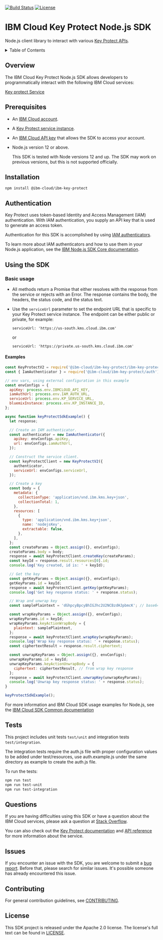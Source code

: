 [![Build Status](https://travis-ci.com/IBM/keyprotect-nodejs-client.svg?branch=master)](https://travis-ci.com/IBM/keyprotect-nodejs-client)
[![License](https://img.shields.io/badge/License-Apache%202.0-blue.svg)](https://opensource.org/licenses/Apache-2.0)

# IBM Cloud Key Protect Node.js SDK
Node.js client library to interact with various [Key Protect APIs](https://cloud.ibm.com/apidocs/key-protect).

<details>
<summary>Table of Contents</summary>

* [Overview](#overview)
* [Prerequisites](#prerequisites)
* [Authentication](#authentication)
* [Using the SDK](#using-the-sdk)
* [Tests](#tests)
* [Questions](#questions)
* [Issues](#issues)
* [Contributing](#contributing)
* [License](#license)

</details>

## Overview

The IBM Cloud Key Protect Node.js SDK allows developers to programmatically interact with the following
IBM Cloud services:

[Key protect Service](https://cloud.ibm.com/apidocs/key-protect) 

## Prerequisites

- An [IBM Cloud account](https://cloud.ibm.com/registration).
- A [Key Protect service instance](https://cloud.ibm.com/catalog/services/key-protect).
- An [IBM Cloud API key](https://cloud.ibm.com/iam/apikeys) that allows the SDK to access your account.
- Node.js version 12 or above.

  This SDK is tested with Node versions 12 and up. The SDK may work on previous versions, but this is not supported
  officially.

## Installation

```
npm install @ibm-cloud/ibm-key-protect
```

## Authentication

Key Protect uses token-based Identity and Access Management (IAM) authentication. With IAM authentication, you supply an API key that is used to generate an access token. 

Authentication for this SDK is accomplished by
using [IAM authenticators](https://github.com/IBM/ibm-cloud-sdk-common/blob/master/README.md#authentication).

To learn more about IAM authenticators and how to use them in your Node.js application, see
the [IBM Node.js SDK Core documentation](https://github.com/IBM/node-sdk-core/blob/master/Authentication.md).

## Using the SDK

### Basic usage

- All methods return a Promise that either resolves with the response from the service or rejects with an Error. The
  response contains the body, the headers, the status code, and the status text. 
- Use the `serviceUrl` parameter to set the endpoint URL that is specific to your Key Protect service instance. The 
  endpoint can be either public or private, for example:
  
  ```
  serviceUrl: 'https://us-south.kms.cloud.ibm.com'
  ```
  or
  ```
  serviceUrl: 'https://private.us-south.kms.cloud.ibm.com'
  ```

#### Examples

```js
const KeyProtectV2 = require('@ibm-cloud/ibm-key-protect/ibm-key-protect-api/v2');
const { IamAuthenticator } = require('@ibm-cloud/ibm-key-protect/auth');

// env vars, using external configuration in this example
const envConfigs = {
  apiKey: process.env.IBMCLOUD_API_KEY,
  iamAuthUrl: process.env.IAM_AUTH_URL,
  serviceUrl: process.env.KP_SERVICE_URL,
  bluemixInstance: process.env.KP_INSTANCE_ID,
};

async function keyProtectSdkExample() {
  let response;

  // Create an IAM authenticator.
  const authenticator = new IamAuthenticator({
    apikey: envConfigs.apiKey,
    url: envConfigs.iamAuthUrl,
  });

  // Construct the service client.
  const keyProtectClient = new KeyProtectV2({
    authenticator,
    serviceUrl: envConfigs.serviceUrl,
  });

  // Create a key
  const body = {
    metadata: {
      collectionType: 'application/vnd.ibm.kms.key+json',
      collectionTotal: 1,
    },
    resources: [
      {
        type: 'application/vnd.ibm.kms.key+json',
        name: 'nodejsKey',
        extractable: false,
      },
    ],
  };
  const createParams = Object.assign({}, envConfigs);
  createParams.body = body;
  response = await keyProtectClient.createKey(createParams);
  const keyId = response.result.resources[0].id;
  console.log('Key created, id is: ' + keyId);

  // Get the key
  const getKeyParams = Object.assign({}, envConfigs);
  getKeyParams.id = keyId;
  response = await keyProtectClient.getKey(getKeyParams);
  console.log('Get key response status: ' + response.status);

  // Wrap and unwrap key
  const samplePlaintext = 'dGhpcyBpcyBhIGJhc2U2NCBzdHJpbmcK'; // base64 encoded plaintext

  const wrapKeyParams = Object.assign({}, envConfigs);
  wrapKeyParams.id = keyId;
  wrapKeyParams.keyActionWrapBody = {
    plaintext: samplePlaintext,
  };
  response = await keyProtectClient.wrapKey(wrapKeyParams);
  console.log('Wrap key response status: ' + response.status);
  const ciphertextResult = response.result.ciphertext;

  const unwrapKeyParams = Object.assign({}, envConfigs);
  unwrapKeyParams.id = keyId;
  unwrapKeyParams.keyActionUnwrapBody = {
    ciphertext: ciphertextResult, // from wrap key response
  };
  response = await keyProtectClient.unwrapKey(unwrapKeyParams);
  console.log('Unwrap key response status: ' + response.status);
}

keyProtectSdkExample();
```

For more information and IBM Cloud SDK usage examples for Node.js, see
the [IBM Cloud SDK Common documentation](https://github.com/IBM/ibm-cloud-sdk-common/blob/master/README.md)

## Tests

This project includes unit tests `test/unit` and integration tests `test/integration`.

The integration tests require the auth.js file with proper configuration values to be added under test/resources, 
use auth.example.js under the same directory as example to create the auth.js file.

To run the tests:

```sh
npm run test
npm run test-unit
npm run test-integration
```

## Questions

If you are having difficulties using this SDK or have a question about the IBM Cloud services,
please ask a question at
[Stack Overflow](http://stackoverflow.com/questions/ask?tags=ibm-cloud).

You can also check out the [Key Protect documentation](https://cloud.ibm.com/docs/key-protect)
and [API reference](https://cloud.ibm.com/apidocs/key-protect) for more information about the service.

## Issues
If you encounter an issue with the SDK, you are welcome to submit
a [bug report](https://github.com/IBM/keyprotect-nodejs-client/issues).
Before that, please search for similar issues. It's possible someone has
already encountered this issue.

## Contributing

For general contribution guidelines, see [CONTRIBUTING](CONTRIBUTING.md).

## License

This SDK project is released under the Apache 2.0 license. The license's full text can be found in [LICENSE](LICENSE).
